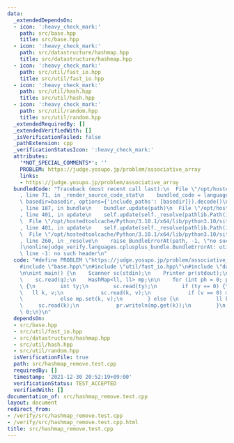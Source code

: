 ```yaml
---
data:
  _extendedDependsOn:
  - icon: ':heavy_check_mark:'
    path: src/base.hpp
    title: src/base.hpp
  - icon: ':heavy_check_mark:'
    path: src/datastructure/hashmap.hpp
    title: src/datastructure/hashmap.hpp
  - icon: ':heavy_check_mark:'
    path: src/util/fast_io.hpp
    title: src/util/fast_io.hpp
  - icon: ':heavy_check_mark:'
    path: src/util/hash.hpp
    title: src/util/hash.hpp
  - icon: ':heavy_check_mark:'
    path: src/util/random.hpp
    title: src/util/random.hpp
  _extendedRequiredBy: []
  _extendedVerifiedWith: []
  _isVerificationFailed: false
  _pathExtension: cpp
  _verificationStatusIcon: ':heavy_check_mark:'
  attributes:
    '*NOT_SPECIAL_COMMENTS*': ''
    PROBLEM: https://judge.yosupo.jp/problem/associative_array
    links:
    - https://judge.yosupo.jp/problem/associative_array
  bundledCode: "Traceback (most recent call last):\n  File \"/opt/hostedtoolcache/Python/3.10.1/x64/lib/python3.10/site-packages/onlinejudge_verify/documentation/build.py\"\
    , line 71, in _render_source_code_stat\n    bundled_code = language.bundle(stat.path,\
    \ basedir=basedir, options={'include_paths': [basedir]}).decode()\n  File \"/opt/hostedtoolcache/Python/3.10.1/x64/lib/python3.10/site-packages/onlinejudge_verify/languages/cplusplus.py\"\
    , line 187, in bundle\n    bundler.update(path)\n  File \"/opt/hostedtoolcache/Python/3.10.1/x64/lib/python3.10/site-packages/onlinejudge_verify/languages/cplusplus_bundle.py\"\
    , line 401, in update\n    self.update(self._resolve(pathlib.Path(included), included_from=path))\n\
    \  File \"/opt/hostedtoolcache/Python/3.10.1/x64/lib/python3.10/site-packages/onlinejudge_verify/languages/cplusplus_bundle.py\"\
    , line 401, in update\n    self.update(self._resolve(pathlib.Path(included), included_from=path))\n\
    \  File \"/opt/hostedtoolcache/Python/3.10.1/x64/lib/python3.10/site-packages/onlinejudge_verify/languages/cplusplus_bundle.py\"\
    , line 260, in _resolve\n    raise BundleErrorAt(path, -1, \"no such header\"\
    )\nonlinejudge_verify.languages.cplusplus_bundle.BundleErrorAt: util/hash.hpp:\
    \ line -1: no such header\n"
  code: "#define PROBLEM \"https://judge.yosupo.jp/problem/associative_array\"\n\n\
    #include \"base.hpp\"\n#include \"util/fast_io.hpp\"\n#include \"datastructure/hashmap.hpp\"\
    \n\nint main() {\n    Scanner sc(stdin);\n    Printer pr(stdout);\n\n    int q;\n\
    \    sc.read(q);\n    HashMap<ll, ll> mp;\n\n    for (int ph = 0; ph < q; ph++)\
    \ {\n        int ty;\n        sc.read(ty);\n        if (ty == 0) {\n         \
    \   ll k, v;\n            sc.read(k, v);\n            if (v == 0) mp.remove(k);\n\
    \            else mp.set(k, v);\n        } else {\n            ll k;\n       \
    \     sc.read(k);\n            pr.writeln(mp.get(k));\n        }\n    }\n    return\
    \ 0;\n}\n"
  dependsOn:
  - src/base.hpp
  - src/util/fast_io.hpp
  - src/datastructure/hashmap.hpp
  - src/util/hash.hpp
  - src/util/random.hpp
  isVerificationFile: true
  path: src/hashmap_remove.test.cpp
  requiredBy: []
  timestamp: '2021-12-30 20:52:19+09:00'
  verificationStatus: TEST_ACCEPTED
  verifiedWith: []
documentation_of: src/hashmap_remove.test.cpp
layout: document
redirect_from:
- /verify/src/hashmap_remove.test.cpp
- /verify/src/hashmap_remove.test.cpp.html
title: src/hashmap_remove.test.cpp
---
```

